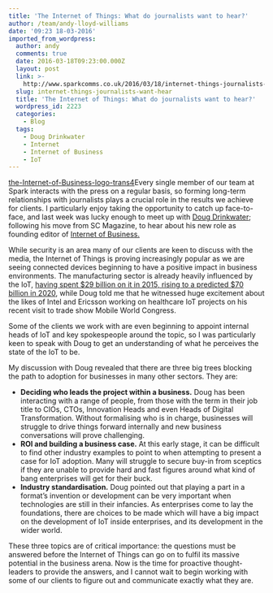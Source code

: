 ```yaml
---
title: 'The Internet of Things: What do journalists want to hear?'
author: /team/andy-lloyd-williams
date: '09:23 18-03-2016'
imported_from_wordpress:
  author: andy
  comments: true
  date: 2016-03-18T09:23:00.000Z
  layout: post
  link: >-
    http://www.sparkcomms.co.uk/2016/03/18/internet-things-journalists-want-hear/
  slug: internet-things-journalists-want-hear
  title: 'The Internet of Things: What do journalists want to hear?'
  wordpress_id: 2223
  categories:
    - Blog
  tags:
    - Doug Drinkwater
    - Internet
    - Internet of Business
    - IoT
---
```


[the-Internet-of-Business-logo-trans4](the-Internet-of-Business-logo-trans4-300x204.png)Every single member of our team at Spark interacts with the press on a regular basis, so forming long-term relationships with journalists plays a crucial role in the results we achieve for clients. I particularly enjoy taking the opportunity to catch up face-to-face, and last week was lucky enough to meet up with [Doug Drinkwater](https://twitter.com/dougdrinkwater1); following his move from SC Magazine, to hear about his new role as founding editor of [Internet of Business.](http://www.internetofbusiness.co.uk/)

While security is an area many of our clients are keen to discuss with the media, the Internet of Things is proving increasingly popular as we are seeing connected devices beginning to have a positive impact in business environments. The manufacturing sector is already heavily influenced by the IoT, [having spent $29 billion on it in 2015, rising to a predicted $70 billion in 2020](http://uk.businessinsider.com/how-the-iot-is-changing-the-manufacturing-industry-2016-3?r=US&IR=T), while Doug told me that he witnessed huge excitement about the likes of Intel and Ericsson working on healthcare IoT projects on his recent visit to trade show Mobile World Congress.

Some of the clients we work with are even beginning to appoint internal heads of IoT and key spokespeople around the topic, so I was particularly keen to speak with Doug to get an understanding of what he perceives the state of the IoT to be.

My discussion with Doug revealed that there are three big trees blocking the path to adoption for businesses in many other sectors. They are:

  * **Deciding who leads the project within a business.** Doug has been interacting with a range of people, from those with the term in their job title to CIOs, CTOs, Innovation Heads and even Heads of Digital Transformation. Without formalising who is in charge, businesses will struggle to drive things forward internally and new business conversations will prove challenging.
  * **ROI and building a business case.** At this early stage, it can be difficult to find other industry examples to point to when attempting to present a case for IoT adoption. Many will struggle to secure buy-in from sceptics if they are unable to provide hard and fast figures around what kind of bang enterprises will get for their buck.
  * **Industry standardisation.** Doug pointed out that playing a part in a format’s invention or development can be very important when technologies are still in their infancies. As enterprises come to lay the foundations, there are choices to be made which will have a big impact on the development of IoT inside enterprises, and its development in the wider world.

These three topics are of critical importance: the questions must be answered before the Internet of Things can go on to fulfil its massive potential in the business arena. Now is the time for proactive thought-leaders to provide the answers, and I cannot wait to begin working with some of our clients to figure out and communicate exactly what they are.
